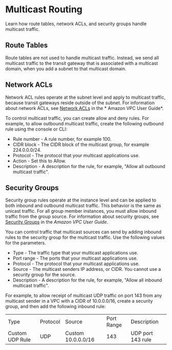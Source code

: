 # Multicast Routing<a name="how-multicast-works"></a>

Learn how route tables, network ACLs, and security groups handle multicast traffic\.

## Route Tables<a name="multicast-route-tables-overview"></a>

Route tables are not used to handle multicast traffic\. Instead, we send all multicast traffic to the transit gateway that is associated with a multicast domain, when you add a subnet to that multicast domain\.

## Network ACLs<a name="multicast-nacl"></a>

Network ACL rules operate at the subnet level and apply to multicast traffic, because transit gateways reside outside of the subnet\. For information about network ACLs, see [Network ACLs](https://docs.aws.amazon.com/vpc/latest/userguide/vpc-network-acls.html) in the * Amazon VPC User Guide*\.

To control multicast traffic, you can create allow and deny rules\. For example, to allow outbound multicast traffic, create the following outbound rule using the console or CLI:
+ Rule number \- A rule number, for example 100\.
+ CIDR block \- The CIDR block of the multicast group, for example 224\.0\.0\.0/24\.
+ Protocol \- The protocol that your multicast applications use\.
+ Action \- Set this to Allow\.
+ Description \- A description for the rule, for example, "Allow all outbound multicast traffic"\.

## Security Groups<a name="mulicast-security-group"></a>

Security group rules operate at the instance level and can be applied to both inbound and outbound multicast traffic\. This behavior is the same as unicast traffic\. For all group member instances, you must allow inbound traffic from the group source\. For information about security groups, see [Security Groups](https://docs.aws.amazon.com/vpc/latest/userguide/VPC_SecurityGroups.html) in the *Amazon VPC User Guide*\.

You can control traffic that multicast sources can send by adding inbound rules to the security group for the multicast traffic\. Use the following values for the parameters\.
+ Type \- The traffic type that your multicast applications use\.
+ Port range \- The ports that your multicast applications use\.
+ Protocol \- The protocol that your multicast applications use\.
+ Source \- The multicast senders IP address, or CIDR\. You cannot use a security group for the source\.
+ Description \- A description for the rule, for example, "Allow all inbound multicast traffic"\.

For example, to allow receipt of multicast UDP traffic on port 143 from any multicast sender in a VPC with a CIDR of 10\.0\.0\.0/16, create a security group, and then add the following inbound rule:


|  |  |  |  |  | 
| --- |--- |--- |--- |--- |
|  Type  | Protocol  | Source | Port Range |  Description  | 
|  Custom UDP Rule  |  UDP  | Custom 10\.0\.0\.0/16 | 143 |  UDP port 143 rule   | 
